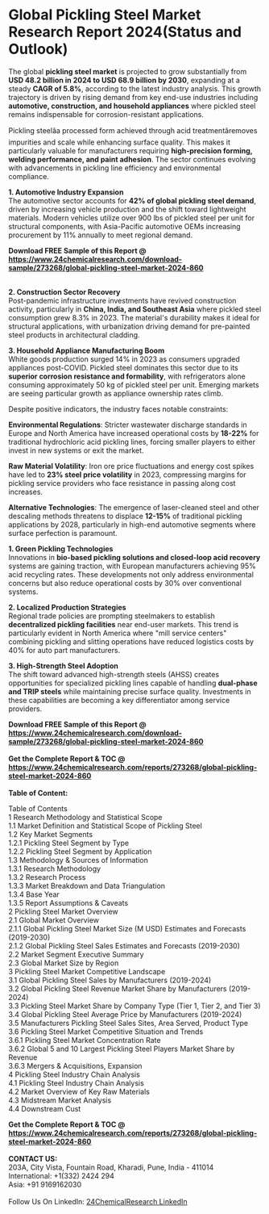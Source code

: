 <h1>Global Pickling Steel Market Research Report 2024(Status and Outlook)</h1><p>The global <strong>pickling steel market</strong> is projected to grow substantially from <strong>USD 48.2 billion in 2024 to USD 68.9 billion by 2030</strong>, expanding at a steady <strong>CAGR of 5.8%</strong>, according to the latest industry analysis. This growth trajectory is driven by rising demand from key end-use industries including <strong>automotive, construction, and household appliances</strong> where pickled steel remains indispensable for corrosion-resistant applications.</p><p>Pickling steelâa processed form achieved through acid treatmentâremoves impurities and scale while enhancing surface quality. This makes it particularly valuable for manufacturers requiring <strong>high-precision forming, welding performance, and paint adhesion</strong>. The sector continues evolving with advancements in pickling line efficiency and environmental compliance.</p><p><strong>1. Automotive Industry Expansion</strong><br>
The automotive sector accounts for <strong>42% of global pickling steel demand</strong>, driven by increasing vehicle production and the shift toward lightweight materials. Modern vehicles utilize over 900 lbs of pickled steel per unit for structural components, with Asia-Pacific automotive OEMs increasing procurement by 11% annually to meet regional demand.</p><div><b>Download FREE Sample of this Report @ 
            <a href="https://www.24chemicalresearch.com/download-sample/273268/global-pickling-steel-market-2024-860">
            https://www.24chemicalresearch.com/download-sample/273268/global-pickling-steel-market-2024-860</a></b></div><br><p><strong>2. Construction Sector Recovery</strong><br>
Post-pandemic infrastructure investments have revived construction activity, particularly in <strong>China, India, and Southeast Asia</strong> where pickled steel consumption grew 8.3% in 2023. The material's durability makes it ideal for structural applications, with urbanization driving demand for pre-painted steel products in architectural cladding.</p><p><strong>3. Household Appliance Manufacturing Boom</strong><br>
White goods production surged 14% in 2023 as consumers upgraded appliances post-COVID. Pickled steel dominates this sector due to its <strong>superior corrosion resistance and formability</strong>, with refrigerators alone consuming approximately 50 kg of pickled steel per unit. Emerging markets are seeing particular growth as appliance ownership rates climb.</p><p>Despite positive indicators, the industry faces notable constraints:</p><p><strong>Environmental Regulations</strong>: Stricter wastewater discharge standards in Europe and North America have increased operational costs by <strong>18-22%</strong> for traditional hydrochloric acid pickling lines, forcing smaller players to either invest in new systems or exit the market.</p><p><strong>Raw Material Volatility</strong>: Iron ore price fluctuations and energy cost spikes have led to <strong>23% steel price volatility</strong> in 2023, compressing margins for pickling service providers who face resistance in passing along cost increases.</p><p><strong>Alternative Technologies</strong>: The emergence of laser-cleaned steel and other descaling methods threatens to displace <strong>12-15%</strong> of traditional pickling applications by 2028, particularly in high-end automotive segments where surface perfection is paramount.</p><p><strong>1. Green Pickling Technologies</strong><br>
Innovations in <strong>bio-based pickling solutions and closed-loop acid recovery</strong> systems are gaining traction, with European manufacturers achieving 95% acid recycling rates. These developments not only address environmental concerns but also reduce operational costs by 30% over conventional systems.</p><p><strong>2. Localized Production Strategies</strong><br>
Regional trade policies are prompting steelmakers to establish <strong>decentralized pickling facilities</strong> near end-user markets. This trend is particularly evident in North America where "mill service centers" combining pickling and slitting operations have reduced logistics costs by 40% for auto part manufacturers.</p><p><strong>3. High-Strength Steel Adoption</strong><br>
The shift toward advanced high-strength steels (AHSS) creates opportunities for specialized pickling lines capable of handling <strong>dual-phase and TRIP steels</strong> while maintaining precise surface quality. Investments in these capabilities are becoming a key differentiator among service providers.</p><div><b>Download FREE Sample of this Report @ 
            <a href="https://www.24chemicalresearch.com/download-sample/273268/global-pickling-steel-market-2024-860">
            https://www.24chemicalresearch.com/download-sample/273268/global-pickling-steel-market-2024-860</a></b></div><br><div><b>Get the Complete Report & TOC @ 
            <a href="https://www.24chemicalresearch.com/reports/273268/global-pickling-steel-market-2024-860">
            https://www.24chemicalresearch.com/reports/273268/global-pickling-steel-market-2024-860</a></b></div><br>
            <b>Table of Content:</b><p>Table of Contents<br />
1 Research Methodology and Statistical Scope<br />
1.1 Market Definition and Statistical Scope of Pickling Steel<br />
1.2 Key Market Segments<br />
1.2.1 Pickling Steel Segment by Type<br />
1.2.2 Pickling Steel Segment by Application<br />
1.3 Methodology & Sources of Information<br />
1.3.1 Research Methodology<br />
1.3.2 Research Process<br />
1.3.3 Market Breakdown and Data Triangulation<br />
1.3.4 Base Year<br />
1.3.5 Report Assumptions & Caveats<br />
2 Pickling Steel Market Overview<br />
2.1 Global Market Overview<br />
2.1.1 Global Pickling Steel Market Size (M USD) Estimates and Forecasts (2019-2030)<br />
2.1.2 Global Pickling Steel Sales Estimates and Forecasts (2019-2030)<br />
2.2 Market Segment Executive Summary<br />
2.3 Global Market Size by Region<br />
3 Pickling Steel Market Competitive Landscape<br />
3.1 Global Pickling Steel Sales by Manufacturers (2019-2024)<br />
3.2 Global Pickling Steel Revenue Market Share by Manufacturers (2019-2024)<br />
3.3 Pickling Steel Market Share by Company Type (Tier 1, Tier 2, and Tier 3)<br />
3.4 Global Pickling Steel Average Price by Manufacturers (2019-2024)<br />
3.5 Manufacturers Pickling Steel Sales Sites, Area Served, Product Type<br />
3.6 Pickling Steel Market Competitive Situation and Trends<br />
3.6.1 Pickling Steel Market Concentration Rate<br />
3.6.2 Global 5 and 10 Largest Pickling Steel Players Market Share by Revenue<br />
3.6.3 Mergers & Acquisitions, Expansion<br />
4 Pickling Steel Industry Chain Analysis<br />
4.1 Pickling Steel Industry Chain Analysis<br />
4.2 Market Overview of Key Raw Materials<br />
4.3 Midstream Market Analysis<br />
4.4 Downstream Cust</p><div><b>Get the Complete Report & TOC @ 
            <a href="https://www.24chemicalresearch.com/reports/273268/global-pickling-steel-market-2024-860">
            https://www.24chemicalresearch.com/reports/273268/global-pickling-steel-market-2024-860</a></b></div><br><b>CONTACT US:</b><br>
            203A, City Vista, Fountain Road, Kharadi, Pune, India - 411014<br>
            International: +1(332) 2424 294<br>
            Asia: +91 9169162030 <br><br>
            Follow Us On LinkedIn: <a href="https://www.linkedin.com/company/24chemicalresearch/">24ChemicalResearch LinkedIn</a>